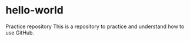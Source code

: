 # hello-world
Practice repository
This is a repository to practice and understand how to use GitHub.
